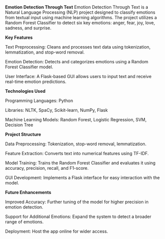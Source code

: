 **Emotion Detection Through Text**
Emotion Detection Through Text is a Natural Language Processing (NLP) project designed to classify emotions from textual input using machine learning algorithms. The project utilizes a Random Forest Classifier to detect six key emotions: anger, fear, joy, love, sadness, and surprise.

**Key Features**

Text Preprocessing: Cleans and processes text data using tokenization, lemmatization, and stop-word removal.

Emotion Detection: Detects and categorizes emotions using a Random Forest Classifier model.

User Interface: A Flask-based GUI allows users to input text and receive real-time emotion predictions.

**Technologies Used**

Programming Languages: Python

Libraries: NLTK, SpaCy, Scikit-learn, NumPy, Flask

Machine Learning Models: Random Forest, Logistic Regression, SVM, Decision Tree

**Project Structure**

Data Preprocessing: Tokenization, stop-word removal, lemmatization.

Feature Extraction: Converts text into numerical features using TF-IDF.

Model Training: Trains the Random Forest Classifier and evaluates it using accuracy, precision, recall, and F1-score.

GUI Development: Implements a Flask interface for easy interaction with the model.

**Future Enhancements**

Improved Accuracy: Further tuning of the model for higher precision in emotion detection.

Support for Additional Emotions: Expand the system to detect a broader range of emotions.

Deployment: Host the app online for wider access.
